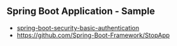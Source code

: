 ## Spring Boot Application - Sample

- <a href="https://github.com/AnanthaRajuC/spring-boot-security-basic-authentication" target="_blank" >spring-boot-security-basic-authentication</a> 
- <a href="https://github.com/Spring-Boot-Framework/StopApp" target="_blank" >https://github.com/Spring-Boot-Framework/StopApp</a> 
